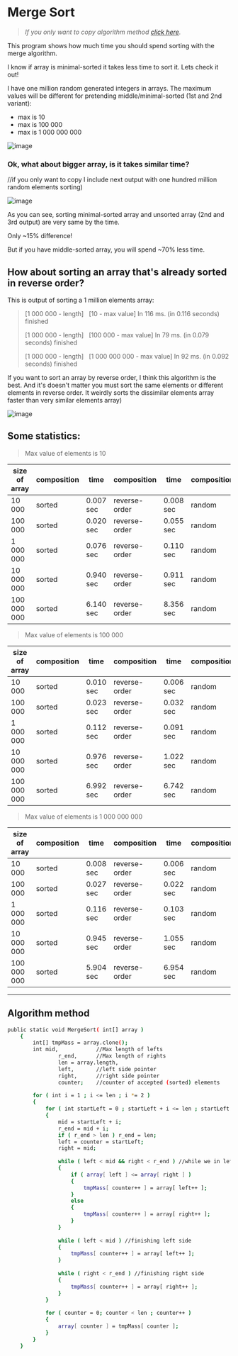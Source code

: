# Merge Sort
>_If you only want to copy algorithm method [click here](https://github.com/AleksandrZholud/MergeSort/blob/main/README.md#algorithm-method)._

This program shows how much time you should spend sorting with the merge algorithm.

I know if array is minimal-sorted it takes less time to sort it.
Lets check it out!

I have one million random generated integers in arrays. The maximum values will be different for pretending middle/minimal-sorted (1st and 2nd variant):
- max is 10
- max is 100 000
- max is 1 000 000 000

![image](https://user-images.githubusercontent.com/29590727/133105635-96e13033-57bd-4cbc-aa33-c33f78eaf0f1.png)

### Ok, what about bigger array, is it takes similar time?
//if you only want to copy
I include next output with one hundred million random elements sorting)

![image](https://user-images.githubusercontent.com/29590727/133098740-5c5d8c31-8ee6-4aa4-9bb7-3952bcda3c13.png)

As you can see, sorting minimal-sorted array and unsorted array (2nd and 3rd output) are very same by the time.

Only ~15% difference!

But if you have middle-sorted array, you will spend ~70% less time.

## How about sorting an array that's already sorted in reverse order?

This is output of sorting a 1 million elements array:

> [1 000 000 - length]   [10 - max value]
> In 116 ms. (in 0.116 seconds) finished
>
> [1 000 000 - length]   [100 000 - max value]
> In 79 ms. (in 0.079 seconds) finished
>
> [1 000 000 - length]   [1 000 000 000 - max value]
> In 92 ms. (in 0.092 seconds) finished

If you want to sort an array by reverse order, I think this algorithm is the best.
And it's doesn't matter you must sort the same elements or different elements in reverse order.
It weirdly sorts the dissimilar elements array faster than very similar elements array)

![image](https://user-images.githubusercontent.com/29590727/133108837-e70d1170-8a5e-4e76-9078-d95b7106d7ce.png)

Some statistics:
---
> Max value of elements is 10

| size of array | composition | time | composition | time | composition | time |
| --- | --- | --- | --- | --- | --- | --- |
| 10 000 | sorted | 0.007 sec | reverse-order | 0.008 sec | random | 0.009 sec |
| 100 000 | sorted | 0.020 sec | reverse-order | 0.055 sec | random | 0.051 sec |
| 1 000 000 | sorted | 0.076 sec | reverse-order | 0.110 sec | random | 0.203 sec |
| 10 000 000 | sorted | 0.940 sec | reverse-order | 0.911 sec | random | 1.959 sec |
| 100 000 000 | sorted | 6.140 sec | reverse-order | 8.356 sec | random | 14.286 sec |

> Max value of elements is 100 000

| size of array | composition | time | composition | time | composition | time |
| --- | --- | --- | --- | --- | --- | --- |
| 10 000 | sorted | 0.010 sec | reverse-order | 0.006 sec | random | 0.007 sec |
| 100 000 | sorted | 0.023 sec | reverse-order | 0.032 sec | random | 0.021 sec |
| 1 000 000 | sorted | 0.112 sec | reverse-order | 0.091 sec | random | 0.211 sec |
| 10 000 000 | sorted | 0.976 sec | reverse-order | 1.022 sec | random | 2.501 sec |
| 100 000 000 | sorted | 6.992 sec | reverse-order | 6.742 sec | random | 23.764 sec |

> Max value of elements is 1 000 000 000

| size of array | composition | time | composition | time | composition | time |
| --- | --- | --- | --- | --- | --- | --- |
| 10 000 | sorted | 0.008 sec | reverse-order | 0.006 sec | random | 0.009 sec |
| 100 000 | sorted | 0.027 sec | reverse-order | 0.022 sec | random | 0.022 sec |
| 1 000 000 | sorted | 0.116 sec | reverse-order | 0.103 sec | random | 0.329 sec |
| 10 000 000 | sorted | 0.945 sec | reverse-order | 1.055 sec | random | 2.918 sec |
| 100 000 000 | sorted | 5.904 sec | reverse-order | 6.954 sec | random | 28.249 sec |

---
## Algorithm method
```sh
public static void MergeSort( int[] array )
    {
        int[] tmpMass = array.clone();
        int mid,            //Max length of lefts
                r_end,      //Max length of rights
                len = array.length,
                left,       //left side pointer
                right,      //right side pointer
                counter;    //counter of accepted (sorted) elements
        
        for ( int i = 1 ; i <= len ; i *= 2 )
        {
            for ( int startLeft = 0 ; startLeft + i <= len ; startLeft += i * 2 )
            {
                mid = startLeft + i;
                r_end = mid + i;
                if ( r_end > len ) r_end = len;
                left = counter = startLeft;
                right = mid;
                
                while ( left < mid && right < r_end ) //while we in left and in right sides
                {
                    if ( array[ left ] <= array[ right ] )
                    {
                        tmpMass[ counter++ ] = array[ left++ ];
                    }
                    else
                    {
                        tmpMass[ counter++ ] = array[ right++ ];
                    }
                }
                
                while ( left < mid ) //finishing left side
                {
                    tmpMass[ counter++ ] = array[ left++ ];
                }
                
                while ( right < r_end ) //finishing right side
                {
                    tmpMass[ counter++ ] = array[ right++ ];
                }
            }
            
            for ( counter = 0; counter < len ; counter++ )
            {
                array[ counter ] = tmpMass[ counter ];
            }
        }
    }
```
